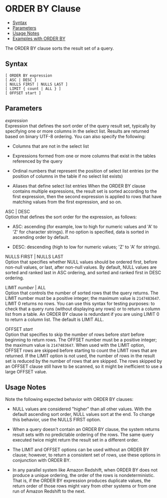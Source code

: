 # ORDER BY Clause<a name="r_ORDER_BY_clause"></a>


+ [Syntax](#r_ORDER_BY_clause-synopsis)
+ [Parameters](#r_ORDER_BY_clause-parameters)
+ [Usage Notes](#r_ORDER_BY_usage_notes)
+ [Examples with ORDER BY](r_Examples_with_ORDER_BY.md)

The ORDER BY clause sorts the result set of a query\.

## Syntax<a name="r_ORDER_BY_clause-synopsis"></a>

```
[ ORDER BY expression
[ ASC | DESC ]
[ NULLS FIRST | NULLS LAST ]  
[ LIMIT { count | ALL } ]
[ OFFSET start ]
```

## Parameters<a name="r_ORDER_BY_clause-parameters"></a>

 *expression*   
Expression that defines the sort order of the query result set, typically by specifying one or more columns in the select list\. Results are returned based on binary UTF\-8 ordering\. You can also specify the following:  

+ Columns that are not in the select list

+ Expressions formed from one or more columns that exist in the tables referenced by the query

+ Ordinal numbers that represent the position of select list entries \(or the position of columns in the table if no select list exists\)

+ Aliases that define select list entries
When the ORDER BY clause contains multiple expressions, the result set is sorted according to the first expression, then the second expression is applied to rows that have matching values from the first expression, and so on\.

ASC | DESC   
Option that defines the sort order for the expression, as follows:   

+ ASC: ascending \(for example, low to high for numeric values and 'A' to 'Z' for character strings\)\. If no option is specified, data is sorted in ascending order by default\. 

+ DESC: descending \(high to low for numeric values; 'Z' to 'A' for strings\)\. 

NULLS FIRST | NULLS LAST  
Option that specifies whether NULL values should be ordered first, before non\-null values, or last, after non\-null values\. By default, NULL values are sorted and ranked last in ASC ordering, and sorted and ranked first in DESC ordering\.

LIMIT *number* | ALL   
Option that controls the number of sorted rows that the query returns\. The LIMIT number must be a positive integer; the maximum value is `2147483647`\.   
LIMIT 0 returns no rows\. You can use this syntax for testing purposes: to check that a query runs \(without displaying any rows\) or to return a column list from a table\. An ORDER BY clause is redundant if you are using LIMIT 0 to return a column list\. The default is LIMIT ALL\. 

OFFSET *start*   
Option that specifies to skip the number of rows before *start* before beginning to return rows\. The OFFSET number must be a positive integer; the maximum value is `2147483647`\. When used with the LIMIT option, OFFSET rows are skipped before starting to count the LIMIT rows that are returned\. If the LIMIT option is not used, the number of rows in the result set is reduced by the number of rows that are skipped\. The rows skipped by an OFFSET clause still have to be scanned, so it might be inefficient to use a large OFFSET value\.

## Usage Notes<a name="r_ORDER_BY_usage_notes"></a>

 Note the following expected behavior with ORDER BY clauses: 

+ NULL values are considered "higher" than all other values\. With the default ascending sort order, NULL values sort at the end\. To change this behavior, use the NULLS FIRST option\.

+ When a query doesn't contain an ORDER BY clause, the system returns result sets with no predictable ordering of the rows\. The same query executed twice might return the result set in a different order\. 

+ The LIMIT and OFFSET options can be used without an ORDER BY clause; however, to return a consistent set of rows, use these options in conjunction with ORDER BY\. 

+ In any parallel system like Amazon Redshift, when ORDER BY does not produce a unique ordering, the order of the rows is nondeterministic\. That is, if the ORDER BY expression produces duplicate values, the return order of those rows might vary from other systems or from one run of Amazon Redshift to the next\. 